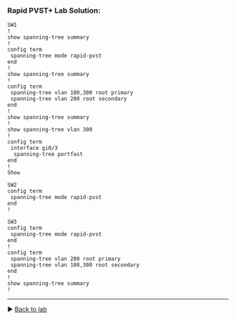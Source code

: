 ### Rapid PVST+ Lab Solution:

```
SW1
!
show spanning-tree summary
!
config term
 spanning-tree mode rapid-pvst
end
!
show spanning-tree summary
!
config term
 spanning-tree vlan 100,300 root primary
 spanning-tree vlan 200 root secondary
end
!
show spanning-tree summary
!
show spanning-tree vlan 300
!
config term
 interface gi0/3
  spanning-tree portfast  
end
!  
Show 

SW2
config term
 spanning-tree mode rapid-pvst
end
!  

SW3
config term
 spanning-tree mode rapid-pvst
end
!
config term
 spanning-tree vlan 200 root primary
 spanning-tree vlan 100,300 root secondary
end
!
show spanning-tree summary
!
```

---

▶️ [Back to lab](https://github.com/tech-zero/ccnp-encor/blob/main/labs/3-infrastructure/_layer2/pvst1/README.md)

